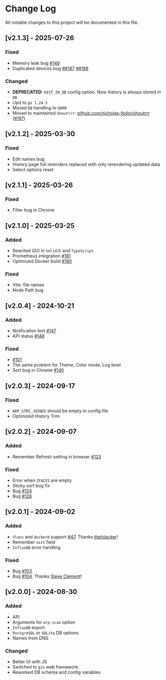 # Change Log
All notable changes to this project will be documented in this file.

## [v2.1.3] - 2025-07-26
### Fixed
- Memory leak bug [#149](https://github.com/aceberg/WatchYourLAN/pull/149)
- Duplicated devices bug [##187](https://github.com/aceberg/WatchYourLAN/pull/#187) [##198](https://github.com/aceberg/WatchYourLAN/pull/#198)

### Changed
- **DEPRECATED:** `HIST_IN_DB` config option. Now history is always stored in `DB`
- Upd to `go 1.24.5`
- Moved `DB` handling to `GORM`
- Moved to maintained `Shoutrrr`: [github.com/nicholas-fedor/shoutrrr](github.com/nicholas-fedor/shoutrrr) ([#197](https://github.com/aceberg/WatchYourLAN/pull/197))

## [v2.1.2] - 2025-03-30
### Fixed
- Edit names bug
- History page full rerenders replaced with only rerendering updated data
- Select options reset

## [v2.1.1] - 2025-03-26
### Fixed
- Filter bug in Chrome

## [v2.1.0] - 2025-03-25
### Added
- Rewrited GUI in `SolidJS` and `TypeScript`
- Prometheus integration [#181](https://github.com/aceberg/WatchYourLAN/pull/181)
- Optimized Docker build [#180](https://github.com/aceberg/WatchYourLAN/pull/180)

### Fixed
- Vite: file names
- Node Path bug

## [v2.0.4] - 2024-10-21
### Added
- Notification test [#147](https://github.com/aceberg/WatchYourLAN/issues/147) 
- API status [#148](https://github.com/aceberg/WatchYourLAN/issues/148) 

### Fixed
- [#101](https://github.com/aceberg/WatchYourLAN/issues/101) 
- The same problem for Theme, Color mode, Log level
- Sort bug in Chrome [#140](https://github.com/aceberg/WatchYourLAN/issues/140) 

## [v2.0.3] - 2024-09-17
### Fixed
- `ARP_STRS_JOINED` should be empty in config file
- Optimized History Trim

## [v2.0.2] - 2024-09-07
### Added
- Remember Refresh setting in browser [#123](https://github.com/aceberg/WatchYourLAN/issues/123)

### Fixed
- Error when `IFACES` are empty
- Sticky sort bug fix
- Bug [#124](https://github.com/aceberg/WatchYourLAN/issues/124)
- Bug [#128](https://github.com/aceberg/WatchYourLAN/issues/128)


## [v2.0.1] - 2024-09-02
### Added
- `Vlans` and `docker0` support [#47](https://github.com/aceberg/WatchYourLAN/issues/47). Thanks [thehijacker](https://github.com/thehijacker)!
- Remember `sort` field
- `InfluxDB` error handling

### Fixed
- Bug [#103](https://github.com/aceberg/WatchYourLAN/issues/103)
- Bug [#104](https://github.com/aceberg/WatchYourLAN/issues/104). Thanks [Steve Clement](https://github.com/SteveClement)!

## [v2.0.0] - 2024-08-30
### Added
- API
- Arguments for `arp-scan` option
- `InfluxDB` export
- `PostgreSQL` or `SQLite` DB options
- Names from DNS

### Changed
- Better UI with JS
- Switched to `gin` web framework
- Reworked DB schema and config variables

